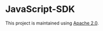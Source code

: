 # JavaScript-SDK

This project is maintained using [Apache 2.0](https://github.com/mtmulch12/JavaScript-SDK/blob/main/LICENSE).
